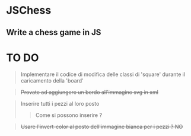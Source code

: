 # JSChess
## Write a chess game in JS


# TO DO

> Implementare il codice di modifica delle classi di 'square' durante il caricamento della 'board'

> ~~Provate ad aggiungere un bordo all'immagine svg in xml~~

> Inserire tutti i pezzi al loro posto
>> Come si possono inserire ?

> ~~Usare l'invert-color al posto dell'immagine bianca per i pezzi ? NO~~

